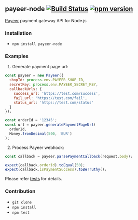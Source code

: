 ## payeer-node [![Build Status](https://travis-ci.org/kubk/algoholizm.svg?branch=master)](https://travis-ci.org/kubk/payeer-node) [![npm version](https://badge.fury.io/js/payeer-node.svg)](https://badge.fury.io/js/payeer-node)

[Payeer](https://payeer.com/en/) payment gateway API for Node.js

### Installation
- `npm install payeer-node`

### Examples
1. Generate payment page url:
```javascript
const payeer = new Payeer({
  shopId: process.env.PAYEER_SHOP_ID,
  secretKey: process.env.PAYEER_SECRET_KEY,
  callbackUrls: {
    success_url: 'https://test.com/success',
    fail_url: 'https://test.com/fail',
    status_url: 'https://test.com/status'
  }
});

const orderId = '12345';
const url = payeer.generatePaymentPageUrl(
  orderId,
  Money.fromDecimal(500, 'EUR')
);
```

2. Process Payeer webhook:
```javascript
const callback = payeer.parsePaymentCallback(request.body);

expect(callback.orderId).toEqual(50);
expect(callback.isPaymentSuccess).toBeTruthy();
```

Please refer [tests](https://github.com/kubk/payeer-node/blob/master/test/payeer.test.ts) for details.

### Contribution
- `git clone`
- `npm install`
- `npm test`
